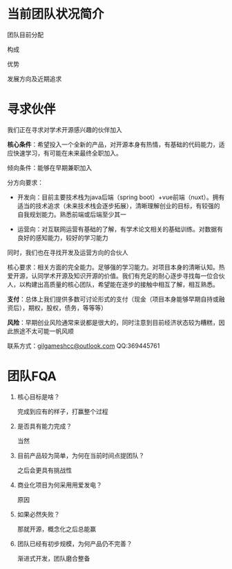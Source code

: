 # 当前团队状况简介

团队目前分配

构成

优势

发展方向及近期追求



# 寻求伙伴

我们正在寻求对学术开源感兴趣的伙伴加入

**核心条件**：希望投入一个全新的产品，对开源本身有热情，有基础的代码能力，适应快速学习，有可能在未来最终全职加入。

倾向条件：能够在早期兼职加入 

分方向要求：

- 开发向：目前主要技术栈为java后端（spring boot）+vue前端（nuxt）。拥有适当的技术追求（未来技术栈会逐步拓展），清晰理解创业的目标，有较强的自我规划能力。熟悉前端或后端至少其一

- 运营向：对互联网运营有基础的了解，有学术论文相关的基础训练。对数据有良好的感知能力，较好的学习能力




同时，我们也在寻找开发及运营方向的合伙人

核心要求：相关方面的完全能力。足够强的学习能力。对项目本身的清晰认知。热爱开源，认同学术开源及知识开源的价值。我们有充足的耐心逐步寻找每一位合伙人，以构建出高质量的核心团队，希望能在逐步的接触中相互了解，相互熟悉。



**支付**：总体上我们提供多数可讨论形式的支付（现金（项目本身能够早期自持或融资后），期权，股权，债务，等等等）

**风险**：早期创业风险通常来说都是很大的，同时注意到目前经济状态较为糟糕，因此旅途不太可能一帆风顺



联系方式：gilgameshcc@outlook.com        QQ:369445761



# 团队FQA

1. 核心目标是啥？

   完成到应有的样子，打赢整个过程

2. 是否具有能力完成？

   当然

3. 目前产品较为简单，为何在当前时间点提团队？

   之后会更具有挑战性

4. 商业化项目为何采用用爱发电？

   原因

5. 如果必然失败？

   那就开源，概念化之后总能赢

6. 团队已经有初步规模，为何产品仍不完善？

   渐进式开发，团队磨合整备








